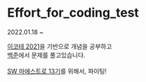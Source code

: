 # Effort_for_coding_test

<p>2022.01.18 ~ </p>
<a href="https://www.youtube.com/watch?v=m-9pAwq1o3w&list=PLRx0vPvlEmdAghTr5mXQxGpHjWqSz0dgC">이코테 2021</a>을 기반으로 개념을 공부하고<br />
<a href="https://www.acmicpc.net/">백준</a>에서 문제를 풀고있습니다.
<br /><br />
<a href="https://swmaestro.org/sw/main/main.do">SW 마에스트로 13기</a>를 위해서, 파이팅!
